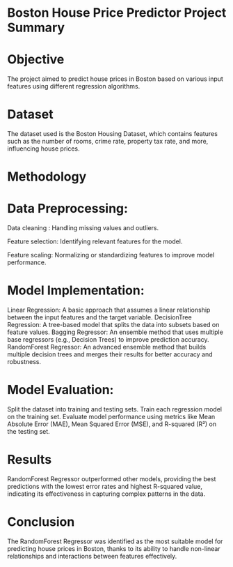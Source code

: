 # Boston House Price Predictor Project Summary
# Objective
The project aimed to predict house prices in Boston based on various input features using different regression algorithms.

# Dataset
The dataset used is the Boston Housing Dataset, which contains features such as the number of rooms, crime rate, property tax rate, and more, influencing house prices.

# Methodology
# Data Preprocessing:

 Data cleaning : Handling missing values and outliers.
 
 Feature selection: Identifying relevant features for the model.
 
 Feature scaling: Normalizing or standardizing features to improve model performance.
 
# Model Implementation:

Linear Regression: A basic approach that assumes a linear relationship between the input features and the target variable.
DecisionTree Regression: A tree-based model that splits the data into subsets based on feature values.
Bagging Regressor: An ensemble method that uses multiple base regressors (e.g., Decision Trees) to improve prediction accuracy.
RandomForest Regressor: An advanced ensemble method that builds multiple decision trees and merges their results for better accuracy and robustness.

# Model Evaluation:
Split the dataset into training and testing sets.
Train each regression model on the training set.
Evaluate model performance using metrics like Mean Absolute Error (MAE), Mean Squared Error (MSE), and R-squared (R²) on the testing set.

# Results
RandomForest Regressor outperformed other models, providing the best predictions with the lowest error rates and highest R-squared value, indicating its 
effectiveness in capturing complex patterns in the data.

# Conclusion
The RandomForest Regressor was identified as the most suitable model for predicting house prices in Boston, thanks to its ability to handle non-linear relationships and interactions between features effectively.
